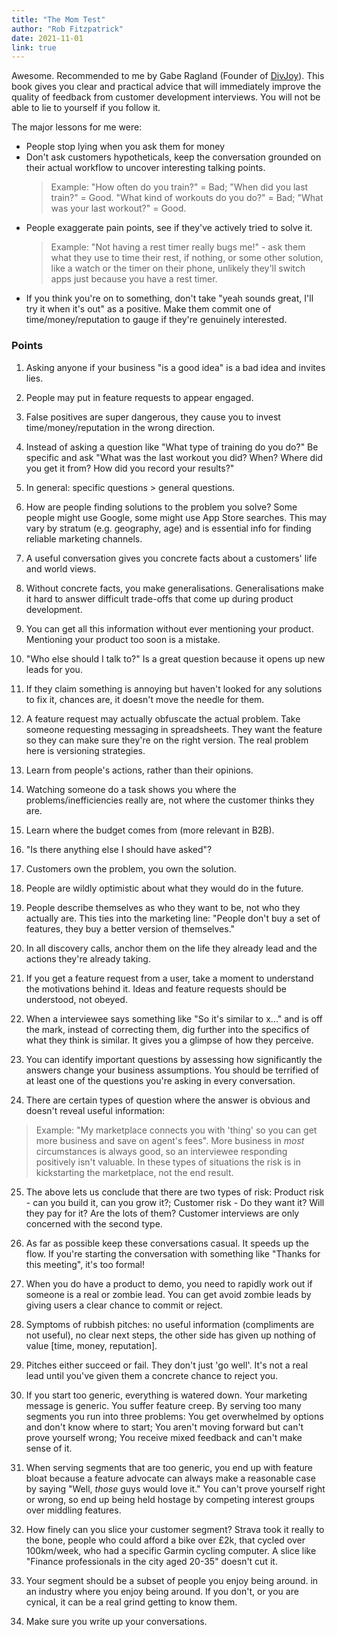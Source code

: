 ```yaml
---
title: "The Mom Test"
author: "Rob Fitzpatrick"
date: 2021-11-01
link: true
---
```


Awesome. Recommended to me by Gabe Ragland (Founder of [DivJoy](https://divjoy.com/)). This book gives you clear and practical advice that will immediately improve the quality of feedback from customer development interviews. You will not be able to lie to yourself if you follow it.

The major lessons for me were:

- People stop lying when you ask them for money
- Don't ask customers hypotheticals, keep the conversation grounded on their actual workflow to uncover interesting talking points.
  > Example: "How often do you train?" = Bad; "When did you last train?" = Good. "What kind of workouts do you do?" = Bad; "What was your last workout?" = Good.
- People exaggerate pain points, see if they've actively tried to solve it.
  > Example: "Not having a rest timer really bugs me!" - ask them what they use to time their rest, if nothing, or some other solution, like a watch or the timer on their phone, unlikely they'll switch apps just because you have a rest timer.
- If you think you're on to something, don't take "yeah sounds great, I'll try it when it's out" as a positive. Make them commit one of time/money/reputation to gauge if they're genuinely interested.

### Points

1. Asking anyone if your business "is a good idea" is a bad idea and invites lies.

2. People may put in feature requests to appear engaged.

3. False positives are super dangerous, they cause you to invest time/money/reputation in the wrong direction.

4. Instead of asking a question like "What type of training do you do?" Be specific and ask "What was the last workout you did? When? Where did you get it from? How did you record your results?"

5. In general: specific questions > general questions.

6. How are people finding solutions to the problem you solve? Some people might use Google, some might use App Store searches. This may vary by stratum (e.g. geography, age) and is essential info for finding reliable marketing channels.

7. A useful conversation gives you concrete facts about a customers' life and world views.

8. Without concrete facts, you make generalisations. Generalisations make it hard to answer difficult trade-offs that come up during product development.

9. You can get all this information without ever mentioning your product. Mentioning your product too soon is a mistake.

10. "Who else should I talk to?" Is a great question because it opens up new leads for you.

11. If they claim something is annoying but haven't looked for any solutions to fix it, chances are, it doesn't move the needle for them.

12. A feature request may actually obfuscate the actual problem. Take someone requesting messaging in spreadsheets. They want the feature so they can make sure they're on the right version. The real problem here is versioning strategies.

13. Learn from people's actions, rather than their opinions.

14. Watching someone do a task shows you where the problems/inefficiencies really are, not where the customer thinks they are.

15. Learn where the budget comes from (more relevant in B2B).

16. "Is there anything else I should have asked"?

17. Customers own the problem, you own the solution.

18. People are wildly optimistic about what they would do in the future.

19. People describe themselves as who they want to be, not who they actually are. This ties into the marketing line: "People don't buy a set of features, they buy a better version of themselves."

20. In all discovery calls, anchor them on the life they already lead and the actions they're already taking.

21. If you get a feature request from a user, take a moment to understand the motivations behind it. Ideas and feature requests should be understood, not obeyed.

22. When a interviewee says something like "So it's similar to x..." and is off the mark, instead of correcting them, dig further into the specifics of what they think is similar. It gives you a glimpse of how they perceive.

23. You can identify important questions by assessing how significantly the answers change your business assumptions. You should be terrified of at least one of the questions you're asking in every conversation.

24. There are certain types of question where the answer is obvious and doesn't reveal useful information:

> Example: "My marketplace connects you with 'thing' so you can get more business and save on agent's fees". More business in _most_ circumstances is always good, so an interviewee responding positively isn't valuable. In these types of situations the risk is in kickstarting the marketplace, not the end result.

25. The above lets us conclude that there are two types of risk: Product risk - can you build it, can you grow it?; Customer risk - Do they want it? Will they pay for it? Are the lots of them? Customer interviews are only concerned with the second type.

26. As far as possible keep these conversations casual. It speeds up the flow. If you're starting the conversation with something like "Thanks for this meeting", it's too formal!

27. When you do have a product to demo, you need to rapidly work out if someone is a real or zombie lead. You can get avoid zombie leads by giving users a clear chance to commit or reject.

28. Symptoms of rubbish pitches: no useful information (compliments are not useful), no clear next steps, the other side has given up nothing of value [time, money, reputation].

29. Pitches either succeed or fail. They don't just 'go well'. It's not a real lead until you've given them a concrete chance to reject you.

30. If you start too generic, everything is watered down. Your marketing message is generic. You suffer feature creep. By serving too many segments you run into three problems: You get overwhelmed by options and don't know where to start; You aren't moving forward but can't prove yourself wrong; You receive mixed feedback and can't make sense of it.

31. When serving segments that are too generic, you end up with feature bloat because a feature advocate can always make a reasonable case by saying "Well, _those_ guys would love it." You can't prove yourself right or wrong, so end up being held hostage by competing interest groups over middling features.

32. How finely can you slice your customer segment? Strava took it really to the bone, people who could afford a bike over £2k, that cycled over 100km/week, who had a specific Garmin cycling computer. A slice like "Finance professionals in the city aged 20-35" doesn't cut it.

33. Your segment should be a subset of people you enjoy being around. in an industry where you enjoy being around. If you don't, or you are cynical, it can be a real grind getting to know them.

34. Make sure you write up your conversations.
